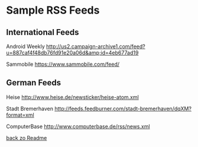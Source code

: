 Sample RSS Feeds
================

International Feeds
-------------

Android Weekly
http://us2.campaign-archive1.com/feed?u=887caf4f48db76fd91e20a06d&amp;id=4eb677ad19

Sammobile
https://www.sammobile.com/feed/


German Feeds
------------

Heise
http://www.heise.de/newsticker/heise-atom.xml

Stadt Bremerhaven
http://feeds.feedburner.com/stadt-bremerhaven/dqXM?format=xml

ComputerBase
http://www.computerbase.de/rss/news.xml


[back zo Readme](..//README.md)
